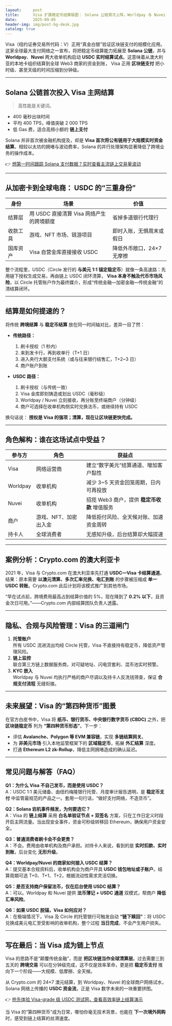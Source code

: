 ```yaml
---
layout:     post
title:      Visa 扩展稳定币结算版图： Solana 公链首次上阵，Worldpay 与 Nuvei 加入试点
date:       2025-09-05
header-img: img/post-bg-desk.jpg
catalog: true
---
```


Visa（纽约证券交易所代码：V）正用“真金白银”验证区块链支付的规模化应用。这家全球最大支付网络之一宣布，将把稳定币结算能力拓展至 **Solana 公链**，并与 **Worldpay**、**Nuvei** 两大收单机构启动 **USDC 实时结算试点**。这意味着从澳大利亚的本地卡组织结算到全球 Web3 商家的资金到账， Visa 正用 **区块链支付** 把小时级、甚至天级的时间压缩到分钟级。

---

## Solana 公链首次投入 Visa 主网结算  
> 高性能是关键词。

- 400 毫秒出块时间  
- 平均 400 TPS，峰值突破 2 000 TPS  
- 低 Gas 费，适合高频小额的 **链上支付**  

Solana 并非首次被金融机构提及，却是 **Visa 首次将公有链用于大规模实时资金结算**。相较以太坊的拥堵与波动费率，Solana 的并行处理架构显著降低了跨境业务的操作成本。

👉 [想第一时间跟踪 Solana 支付数据？实时查看主流链上交易量波动](https://okxdog.com/)

---

## 从加密卡到全球电商： USDC 的“三重身份”

| 身份 | 场景 | 价值 |
|---|---|---|
| 结算层 | 用 USDC 直接清算 Visa 网络产生的跨境额度 | 省掉多道银行代理行 |
| 收款工具 | 游戏、NFT 市场、链游项目 | 即时入账，无惧周末或假日 |
| 国库资产 | Visa 自营金库直接接收 USDC | 降低外币敞口，24×7 无摩擦 |

整个流程里，USDC（Circle 发行的 **与美元 1:1 锚定稳定币**）就像一条高速路：先用链下授权生成交易，再由链上 USDC 闭环清算， **Visa 本身不触及代币市场风险**，以 Circle 托管账户作为最终媒介，形成“传统金融—加密金融—传统金融”的清结算闭环。

---

## 结算是如何提速的？

将传统 **跨境结算** 与 **稳定币结算** 放在同一时间轴对比，差异一目了然：

- **传统路径：**
  1. 刷卡授权（1 秒内）
  2. 来到发卡行，再到收单行（T+1 日）
  3. 进入央行大额支付系统（或与往来银行结售汇，T+2~3 日）
  4. 商户账户到账

- **USDC 路径：**
  1. 刷卡授权（与传统一致）
  2. Visa 金库即刻铸造或划出 USDC（毫秒级）
  3. Worldpay / Nuvei 立刻接收，再分账至终端商户（分钟级）
  4. 商户可选择在收单机构侧实时兑换法币，或继续持有 USDC

换句话说： **授权是 Visa 的强项；清算，现在让区块链更快完成。**

---

## 角色解构：谁在这场试点中受益？

| 参与方 | 角色 | 获益点 |
|---|---|---|
| Visa | 网络运营商 | 建立“数字美元”结算通道、增加客户黏性 |
| Worldpay | 收单机构 | 减少 3~5 天资金回笼周期，日内可再投放 |
| Nuvei | 收单机构 | 招揽 Web3 商户，提供 **稳定币收款** 增值服务 |
| 商户 | 游戏、NFT、加密出入金 | 降低拒付风险、全天候对账、加速资金周转 |
| 持卡人 | 全球消费者 | 无感知升级，后台结算却大幅提速 |

---

## 案例分析：Crypto.com 的澳大利亚卡

2021 年，Visa 与 Crypto.com 在澳大利亚率先打通 **USDC—Visa 卡结算通道**。  
结果：原本需要 **以澳元清算、多次汇率兑换、电汇到账** 的步骤被压缩成 **单一 USDC 转账**。Crypto.com 此后计划将该模式推广到其他市场。

“早在试点前，跨境费用最高占到结算价值的 5%，现在降到了 **0.2% 以下**，且资金次日可用。”——Crypto.com 内部结算团队负责人透露。

---

## 隐私、合规与风险管理：Visa 的三道闸门

1. **托管账户**  
   所有 USDC 流进流出均经 Circle 托管，Visa 不直接持有稳定币，降低资产管理风险。  
2. **链上监控**  
   联合第三方链上数据服务商，对可疑地址、闪电贷套利、混币池实时预警。  
3. **KYC 嵌入**  
   Worldpay 与 Nuvei 均执行严格的商户尽调以及持卡人反洗钱筛查，保证 **合规支付流程** 无缝衔接。

---

## 未来展望：Visa 的“第四种货币”图景

在官方白皮书中，Visa 将 **纸币、银行货币、中央银行数字货币 (CBDC)** 之外，把 **区块链稳定币** 列为 **“第四种货币形态”**。下一步：

- 评估 **Avalanche、Polygon 等 EVM 兼容链**，实现 **多链结算网关**。  
- 为 **非美元市场** 引入本地监管框架下的 **区域稳定币**，拓展 **外汇结算** 深度。  
- 打通 **Ethereum L2 zk-Rollup**，降低主网拥堵造成的确认延迟。

---

## 常见问题与解答（FAQ）

**Q1：为什么 Visa 不自己发币，而是使用 USDC？**  
A：USDC 1:1 美元储备、由纽约梅隆银行托管、月度审计报告透明，是 **稳定币支付** 中监管最规范的产品之一。套用一句行话，“做好支付网络，不造货币”。

**Q2：Solana 宕机事件频发，为何要选它？**  
A：Visa 的 **链上结算** 采用 **白名单验证节点 + 双签名** 方案，只在工作日定义时段开启主网流量。当出现安全事件，资金可秒级转移回 Ethereum，确保用户资金安全。

**Q3：普通消费者刷卡会不会更贵？**  
A：不会。费用由收单机构及商户承担。对持卡人来说，看到的是 **实时扣款、实时到账**，后台变化 **无形升级**。

**Q4：Worldpay/Nuvei 的商家如何接入 USDC 结算？**  
A：提交基本合规资料后，收单机构会为商户开具 **USDC 钱包地址或子账户**。结算周期可选 T+0、T+1、T+2，根据流动性需求灵活切换。

**Q5：是否支持商户保留法币，仅在后台使用 USDC 结算？**  
A：可以。Worldpay 和 Nuvei 提供 **法币薄记 + USDC 通道** 双模式，帮商户 **降低汇率风险**。

**Q6：如果 USDC 脱锚，Visa 如何应对？**  
A：在极端情况下，Visa 及 Circle 的托管银行可触发自动 **“链下赎回”**：将 USDC 兑换成美元电汇至受影响的收单机构，整个过程 **当日完成**，不会产生用户损失。

---

## 写在最后：当 Visa 成为链上节点

Visa 的思路不是“颠覆传统金融”，而是 **把区块链当作全球清算层**。过去需要三到五天的 **跨境交易** 可以在分钟级完成，这不仅是效率革命，更是把 **稳定币支付** 推向下一个阶段——大规模、低摩擦、全天候。  

从 Crypto.com 的 24×7 澳元结算，到 Worldpay、Nuvei 的全球商户网络试水，Solana 网络上传播的 **USDC 资金流**，正是 Visa 数字未来的一块重要拼图。

👉 [抢先体验 Visa-grade 级 USDC 测试网，查看高效率链上结算演示](https://okxdog.com/)

当 Visa 的“第四种货币”成为日常，哪怕你毫无技术背景，也能在 **下一次境外网购** 时，感受到链上结算的丝滑速度。